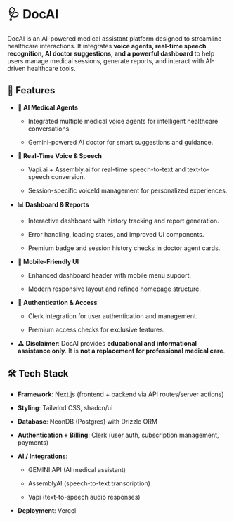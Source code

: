 # 🩺 DocAI

DocAI is an AI-powered medical assistant platform designed to streamline healthcare interactions. It integrates **voice agents, real-time speech recognition, AI doctor suggestions, and a powerful dashboard** to help users manage medical sessions, generate reports, and interact with AI-driven healthcare tools.


## 🚀 Features

-   **🤖 AI Medical Agents**

    -   Integrated multiple medical voice agents for intelligent healthcare conversations.

    -   Gemini-powered AI doctor for smart suggestions and guidance.

-   **🎤 Real-Time Voice & Speech**

    -   Vapi.ai + Assembly.ai for real-time speech-to-text and text-to-speech conversion.

    -   Session-specific voiceId management for personalized experiences.

-   **📊 Dashboard & Reports**

    -   Interactive dashboard with history tracking and report generation.

    -   Error handling, loading states, and improved UI components.

    -   Premium badge and session history checks in doctor agent cards.

-   **📱 Mobile-Friendly UI**

    -   Enhanced dashboard header with mobile menu support.

    -   Modern responsive layout and refined homepage structure.

-   **🔐 Authentication & Access**

    -   Clerk integration for user authentication and management.

    -   Premium access checks for exclusive features.

-   ⚠️ **Disclaimer**: DocAI provides **educational and informational assistance only**. It is **not a replacement for professional medical care**.

## 🛠️ Tech Stack

- **Framework**: Next.js (frontend + backend via API routes/server actions)

- **Styling**: Tailwind CSS, shadcn/ui

- **Database**: NeonDB (Postgres) with Drizzle ORM

- **Authentication + Billing**: Clerk (user auth, subscription management, payments)

- **AI / Integrations**:

  - GEMINI API (AI medical assistant)

  - AssemblyAI (speech-to-text transcription)

  - Vapi (text-to-speech audio responses)

- **Deployment**: Vercel
